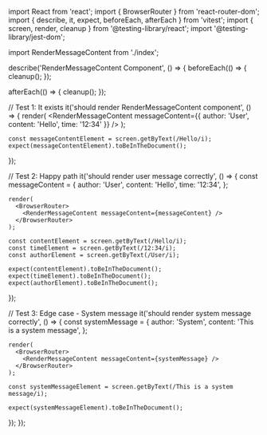 import React from 'react';
import { BrowserRouter } from 'react-router-dom';
import { describe, it, expect, beforeEach, afterEach } from 'vitest';
import { screen, render, cleanup } from '@testing-library/react';
import '@testing-library/jest-dom';

import RenderMessageContent from './index';

describe('RenderMessageContent Component', () => {
  beforeEach(() => {
    cleanup();
  });

  afterEach(() => {
    cleanup();
  });

  // Test 1: It exists
  it('should render RenderMessageContent component', () => {
    render(
      <BrowserRouter>
        <RenderMessageContent messageContent={{ author: 'User', content: 'Hello', time: '12:34' }} />
      </BrowserRouter>
    );

    const messageContentElement = screen.getByText(/Hello/i);
    expect(messageContentElement).toBeInTheDocument();
  });

  // Test 2: Happy path
  it('should render user message correctly', () => {
    const messageContent = {
      author: 'User',
      content: 'Hello',
      time: '12:34',
    };

    render(
      <BrowserRouter>
        <RenderMessageContent messageContent={messageContent} />
      </BrowserRouter>
    );

    const contentElement = screen.getByText(/Hello/i);
    const timeElement = screen.getByText(/12:34/i);
    const authorElement = screen.getByText(/User/i);

    expect(contentElement).toBeInTheDocument();
    expect(timeElement).toBeInTheDocument();
    expect(authorElement).toBeInTheDocument();
  });

  // Test 3: Edge case - System message
  it('should render system message correctly', () => {
    const systemMessage = {
      author: 'System',
      content: 'This is a system message',
    };

    render(
      <BrowserRouter>
        <RenderMessageContent messageContent={systemMessage} />
      </BrowserRouter>
    );

    const systemMessageElement = screen.getByText(/This is a system message/i);

    expect(systemMessageElement).toBeInTheDocument();
  });
});

